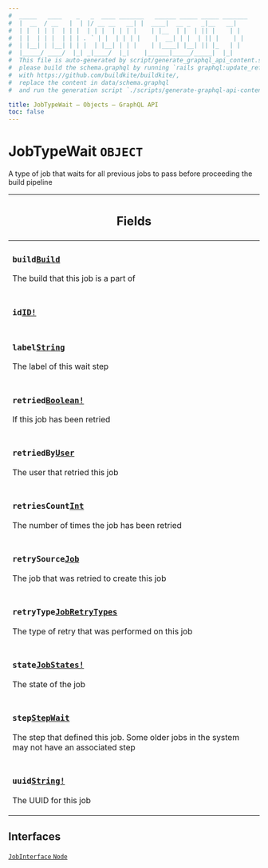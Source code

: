 ```yaml
---
#  _____   ____    _   _  ____ _______   ______ _____ _____ _______
#  |  __  / __   |  | |/ __ __   __| |  ____|  __ _   _|__   __|
#  | |  | | |  | | |  | | |  | | | |    | |__  | |  | || |    | |
#  | |  | | |  | | | . ` | |  | | | |    |  __| | |  | || |    | |
#  | |__| | |__| | | |  | |__| | | |    | |____| |__| || |_   | |
#  |_____/ ____/  |_| _|____/  |_|    |______|_____/_____|  |_|
#  This file is auto-generated by script/generate_graphql_api_content.sh,
#  please build the schema.graphql by running `rails graphql:update_reference_schema`
#  with https://github.com/buildkite/buildkite/,
#  replace the content in data/schema.graphql
#  and run the generation script `./scripts/generate-graphql-api-content.sh`.

title: JobTypeWait – Objects – GraphQL API
toc: false
---
```

<!-- vale off -->
<h1 class="has-pills" data-algolia-exclude>
  JobTypeWait
  <span class="pill pill--object pill--normal-case pill--large"><code>OBJECT</code></span>
</h1>
<!-- vale on -->


A type of job that waits for all previous jobs to pass before proceeding the build pipeline

<table class="responsive-table responsive-table--single-column-rows">
  <thead>
    <th>
      <h2 data-algolia-exclude>Fields</h2>
    </th>
  </thead>
  <tbody>
    <tr><td><h3 class="is-small has-pills"><code>build</code><a href="/docs/apis/graphql/schemas/object/build" class="pill pill--object pill--normal-case pill--medium" title="Go to OBJECT Build"><code>Build</code></a></h3><p>The build that this job is a part of</p></td></tr><tr><td><h3 class="is-small has-pills"><code>id</code><a href="/docs/apis/graphql/schemas/scalar/id" class="pill pill--scalar pill--normal-case pill--medium" title="Go to SCALAR ID"><code>ID!</code></a></h3></td></tr><tr><td><h3 class="is-small has-pills"><code>label</code><a href="/docs/apis/graphql/schemas/scalar/string" class="pill pill--scalar pill--normal-case pill--medium" title="Go to SCALAR String"><code>String</code></a></h3><p>The label of this wait step</p></td></tr><tr><td><h3 class="is-small has-pills"><code>retried</code><a href="/docs/apis/graphql/schemas/scalar/boolean" class="pill pill--scalar pill--normal-case pill--medium" title="Go to SCALAR Boolean"><code>Boolean!</code></a></h3><p>If this job has been retried</p></td></tr><tr><td><h3 class="is-small has-pills"><code>retriedBy</code><a href="/docs/apis/graphql/schemas/object/user" class="pill pill--object pill--normal-case pill--medium" title="Go to OBJECT User"><code>User</code></a></h3><p>The user that retried this job</p></td></tr><tr><td><h3 class="is-small has-pills"><code>retriesCount</code><a href="/docs/apis/graphql/schemas/scalar/int" class="pill pill--scalar pill--normal-case pill--medium" title="Go to SCALAR Int"><code>Int</code></a></h3><p>The number of times the job has been retried</p></td></tr><tr><td><h3 class="is-small has-pills"><code>retrySource</code><a href="/docs/apis/graphql/schemas/union/job" class="pill pill--union pill--normal-case pill--medium" title="Go to UNION Job"><code>Job</code></a></h3><p>The job that was retried to create this job</p></td></tr><tr><td><h3 class="is-small has-pills"><code>retryType</code><a href="/docs/apis/graphql/schemas/enum/jobretrytypes" class="pill pill--enum pill--normal-case pill--medium" title="Go to ENUM JobRetryTypes"><code>JobRetryTypes</code></a></h3><p>The type of retry that was performed on this job</p></td></tr><tr><td><h3 class="is-small has-pills"><code>state</code><a href="/docs/apis/graphql/schemas/enum/jobstates" class="pill pill--enum pill--normal-case pill--medium" title="Go to ENUM JobStates"><code>JobStates!</code></a></h3><p>The state of the job</p></td></tr><tr><td><h3 class="is-small has-pills"><code>step</code><a href="/docs/apis/graphql/schemas/object/stepwait" class="pill pill--object pill--normal-case pill--medium" title="Go to OBJECT StepWait"><code>StepWait</code></a></h3><p>The step that defined this job. Some older jobs in the system may not have an associated step</p></td></tr><tr><td><h3 class="is-small has-pills"><code>uuid</code><a href="/docs/apis/graphql/schemas/scalar/string" class="pill pill--scalar pill--normal-case pill--medium" title="Go to SCALAR String"><code>String!</code></a></h3><p>The UUID for this job</p></td></tr>
  </tbody>
</table>




<h2 data-algolia-exclude>Interfaces</h2>
<div>
  <a href="/docs/apis/graphql/schemas/interface/jobinterface" class="pill pill--interface pill--normal-case pill--large" title="Go to INTERFACE JobInterface">
  <code>JobInterface</code>
</a>
<a href="/docs/apis/graphql/schemas/interface/node" class="pill pill--interface pill--normal-case pill--large" title="Go to INTERFACE Node">
  <code>Node</code>
</a>

</div>
